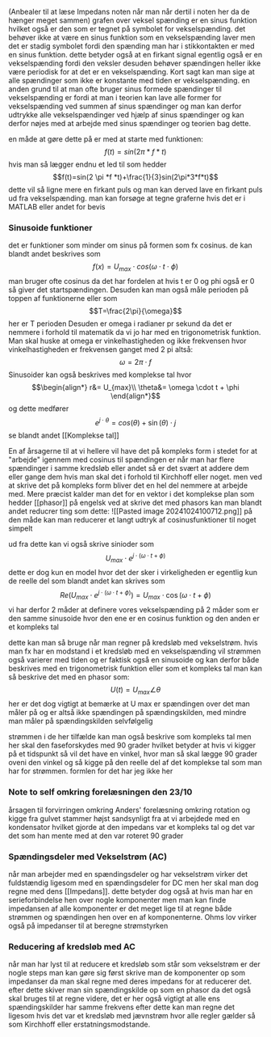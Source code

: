 (Anbealer til at læse Impedans noten når man når dertil i noten her da de hænger meget sammen)
grafen over veksel spænding er en sinus funktion hvilket også er den som er tegnet på symbolet for vekselspænding. det behøver ikke at være en sinus funktion som en vekselspænding laver men det er stadig symbolet fordi den spænding man har i stikkontakten er med en sinus funktion.
dette betyder også at en firkant signal egentlig også er en vekselspænding fordi den veksler
desuden behøver spændingen heller ikke være periodisk for at det er en vekselspænding.
Kort sagt kan man sige at alle spændinger som ikke er konstante med tiden er vekselspænding.
en anden grund til at man ofte bruger sinus formede spændinger til vekselspænding er fordi at man i teorien kan lave alle former for vekselspænding ved summen af sinus spændinger og man kan derfor udtrykke alle vekselspændinger ved hjælp af sinus spændinger og kan derfor nøjes med at arbejde med sinus spændinger og teorien bag dette.

en måde at gøre dette på er med at starte med funktionen:
$$f(t)=sin(2 \pi *f *t)$$
hvis man så lægger endnu et led til som hedder
$$f(t)=sin(2 \pi *f *t)+\frac{1}{3}sin(2\pi*3*f*t)$$
dette vil så ligne mere en firkant puls og man kan derved lave en firkant puls ud fra vekselspænding.
man kan forsøge at tegne graferne hvis det er i MATLAB eller andet for bevis

### Sinusoide funktioner
det er funktioner som minder om sinus på formen som fx cosinus.
de kan blandt andet beskrives som
$$f(x)=U_{max} \cdot cos(\omega \cdot t \cdot \phi)$$
man bruger ofte cosinus da det har fordelen at hvis t er 0 og phi også er 0 så giver det startspændingen. Desuden kan man også måle perioden på toppen af funktionerne eller som
$$T=\frac{2\pi}{\omega}$$
her er T perioden
Desuden er omega i radianer pr sekund da det er nemmere i forhold til matematik da vi jo har med en trigonometrisk funktion. Man skal huske at omega er vinkelhastigheden og ikke frekvensen hvor vinkelhastigheden er frekvensen ganget med 2 pi altså:
$$\omega=2\pi \cdot f$$
Sinusoider kan også beskrives med komplekse tal hvor
$$\begin{align*}
r&= U_{max}\\
\theta&= \omega \cdot t + \phi
\end{align*}$$
og dette medfører
$$e^{j \cdot \theta}=cos(\theta)+\sin(\theta) \cdot j$$
se blandt andet [[Komplekse tal]]

En af årsagerne til at vi hellere vil have det på kompleks form i stedet for at "arbejde" igennem med cosinus til spændingen er når man har flere spændinger i samme kredsløb eller andet så er det svært at addere dem eller gange dem hvis man skal det i forhold til Kirchhoff eller noget. men ved at skrive det på kompleks form bliver det en hel del nemmere at arbejde med. Mere præcist kalder man det for en vektor i det komplekse plan som hedder [[phasor]] på engelsk
ved at skrive det med phasors kan man blandt andet reducrer ting som dette:
![[Pasted image 20241024100712.png]]
på den måde kan man reducerer et langt udtryk af cosinusfunktioner til noget simpelt


ud fra dette kan vi også skrive sinioder som
$$U_{max} \cdot e^{j \cdot (\omega \cdot t + \phi)}$$
dette er dog kun en model hvor det der sker i virkeligheden er egentlig kun de reelle del som blandt andet kan skrives som
$$Re(U_{max} \cdot e^{j \cdot (\omega \cdot t + \phi)})=U_{max} \cdot \cos(\omega \cdot t + \phi)$$
vi har derfor 2 måder at definere vores vekselspænding på 2 måder som er den samme sinusoide hvor den ene er en cosinus funktion og den anden er et kompleks tal

dette kan man så bruge når man regner på kredsløb med vekselstrøm. hvis man fx har en modstand i et kredsløb med en vekselspænding vil strømmen også varierer med tiden og er faktisk også en sinusoide og kan derfor både beskrives med en trigonometrisk funktion eller som et kompleks tal
man kan så beskrive det med en phasor som:
$$U(t)=U_{max}\angle \theta$$
her er det dog vigtigt at bemærke at U max er spændingen over det man måler på og er altså ikke spændingen på spændingskilden, med mindre man måler på spændingskilden selvfølgelig

strømmen i de her tilfælde kan man også beskrive som kompleks tal men her skal den faseforskydes med 90 grader hvilket betyder at hvis vi kigger på et tidspunkt så vil det have en vinkel, hvor man så skal lægge 90 grader oveni den vinkel og så kigge på den reelle del af det komplekse tal som man har for strømmen. formlen for det har jeg ikke her


### Note to self omkring forelæsningen den 23/10
årsagen til forvirringen omkring Anders' forelæsning omkring rotation og kigge fra gulvet stammer højst sandsynligt fra at vi arbejdede med en kondensator hvilket gjorde at den impedans var et kompleks tal og det var det som han mente med at den var roteret 90 grader



### Spændingsdeler med Vekselstrøm (AC)
når man arbejder med en spændingsdeler og har vekselstrøm virker det fuldstændig ligesom med en spændingsdeler for DC men her skal man dog regne med dens [[Impedans]]. dette betyder dog også at hvis man har en serieforbindelse hen over nogle komponenter men man kan finde impedansen af alle komponenter er det meget lige til at regne både strømmen og spændingen hen over en af komponenterne. Ohms lov virker også på impedanser til at beregne strømstyrken


### Reducering af kredsløb med AC
når man har lyst til at reducere et kredsløb som står som vekselstrøm er der nogle steps man kan gøre sig
først skrive man de komponenter op som impedanser da man skal regne med deres impedans for at reducerer det. 
efter dette skiver man sin spændingskilde op som en phasor da det også skal bruges til at regne videre, det er her også vigtigt at alle ens spændingskilder har samme frekvens
efter dette kan man regne det ligesom hvis det var et kredsløb med jævnstrøm hvor alle regler gælder så som Kirchhoff eller erstatningsmodstande.
